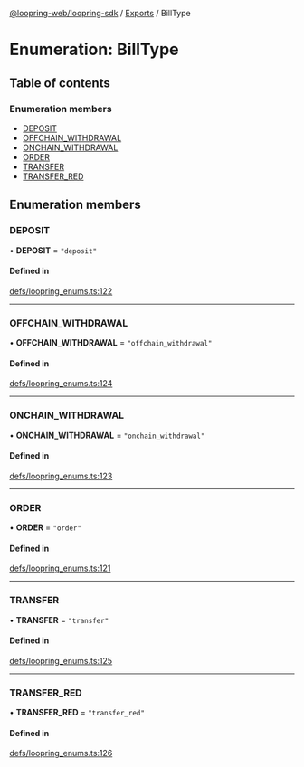 [@loopring-web/loopring-sdk](../README.md) / [Exports](../modules.md) / BillType

# Enumeration: BillType

## Table of contents

### Enumeration members

- [DEPOSIT](BillType.md#deposit)
- [OFFCHAIN\_WITHDRAWAL](BillType.md#offchain_withdrawal)
- [ONCHAIN\_WITHDRAWAL](BillType.md#onchain_withdrawal)
- [ORDER](BillType.md#order)
- [TRANSFER](BillType.md#transfer)
- [TRANSFER\_RED](BillType.md#transfer_red)

## Enumeration members

### DEPOSIT

• **DEPOSIT** = `"deposit"`

#### Defined in

[defs/loopring_enums.ts:122](https://github.com/Loopring/loopring_sdk/blob/acbd5a2/src/defs/loopring_enums.ts#L122)

___

### OFFCHAIN\_WITHDRAWAL

• **OFFCHAIN\_WITHDRAWAL** = `"offchain_withdrawal"`

#### Defined in

[defs/loopring_enums.ts:124](https://github.com/Loopring/loopring_sdk/blob/acbd5a2/src/defs/loopring_enums.ts#L124)

___

### ONCHAIN\_WITHDRAWAL

• **ONCHAIN\_WITHDRAWAL** = `"onchain_withdrawal"`

#### Defined in

[defs/loopring_enums.ts:123](https://github.com/Loopring/loopring_sdk/blob/acbd5a2/src/defs/loopring_enums.ts#L123)

___

### ORDER

• **ORDER** = `"order"`

#### Defined in

[defs/loopring_enums.ts:121](https://github.com/Loopring/loopring_sdk/blob/acbd5a2/src/defs/loopring_enums.ts#L121)

___

### TRANSFER

• **TRANSFER** = `"transfer"`

#### Defined in

[defs/loopring_enums.ts:125](https://github.com/Loopring/loopring_sdk/blob/acbd5a2/src/defs/loopring_enums.ts#L125)

___

### TRANSFER\_RED

• **TRANSFER\_RED** = `"transfer_red"`

#### Defined in

[defs/loopring_enums.ts:126](https://github.com/Loopring/loopring_sdk/blob/acbd5a2/src/defs/loopring_enums.ts#L126)
